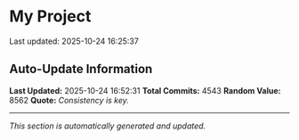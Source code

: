 # My Project


Last updated: 2025-10-24 16:25:37






































































































































































































































































































































































































































































































































































































































































































































































































































































































































































































































































































































































































































































































































































































































































































































































































































































































































































































































































































































































































































































































































































































































































































































































































































































































































































































































































































































































































































































































































































































































































































































































































































































































































































































































































































































































































































































































































































































































































































































































































































































































































































































































































































































































































































































































































































































































































































































































































































































































































































































































































































































## Auto-Update Information

**Last Updated:** 2025-10-24 16:52:31
**Total Commits:** 4543
**Random Value:** 8562
**Quote:** _Consistency is key._

---
_This section is automatically generated and updated._